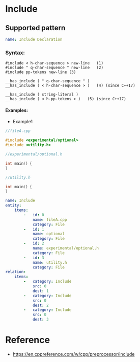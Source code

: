 # Include

## Supported pattern
```yaml
name: Include Declaration
```
### Syntax: 
```text
#include < h-char-sequence > new-line	(1)	
#include " q-char-sequence " new-line	(2)	
#include pp-tokens new-line	(3)	

__has_include ( " q-char-sequence " )
__has_include ( < h-char-sequence > )	(4)	(since C++17)

__has_include ( string-literal )
__has_include ( < h-pp-tokens > )	(5)	(since C++17)
```

#### Examples: 

- Example1
```cpp
//fileA.cpp

#include <experimental/optional>
#include <utility.h>

//experimental/optional.h

int main(）{
}

//utility.h

int main(）{
}
```

```yaml
name: Include 
entity:
    items:
        -   id: 0
            name: fileA.cpp
            category: File
        -   id: 1
            name: optional
            category: File
        -   id: 2
            name: experimental/optional.h
            category: File
        -   id: 3
            name: utility.h
            category: File
relation:
    items:
        -   category: Include
            src: 0
            dest: 1
        -   category: Include
            src: 0
            dest: 2
        -   category: Include
            src: 0
            dest: 3
```

# Reference
- https://en.cppreference.com/w/cpp/preprocessor/include